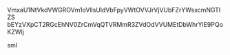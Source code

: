 VmxaU1NtVkdVWGROVm1oVllsUldVbFpyVWtOVVJrVjVUbFZrYWsxcmNGTlZS
bEYzVXpCT2RGcEhNV0ZrCmVqQTVRMmR3ZVdOdVVUMEtDbWhrYlE9PQoKZWlj

sml